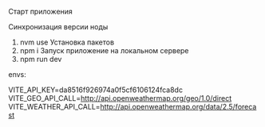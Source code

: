 Старт приложения

Синхронизация версии ноды
1) nvm use
Установка пакетов
2) npm i 
Запуск приложение на локальном сервере
3) npm run dev


envs:

VITE_API_KEY=da8516f926974a0f5cf6106124fca8dc
VITE_GEO_API_CALL=http://api.openweathermap.org/geo/1.0/direct
VITE_WEATHER_API_CALL=http://api.openweathermap.org/data/2.5/forecast